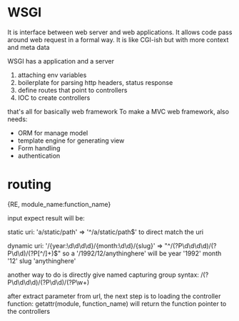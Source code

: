 WSGI
====
It is interface between web server and web applications. It allows code pass around web request in a formal way.
It is like CGI-ish but with more context and meta data

WSGI has a application and a server

1. attaching env variables
2. boilerplate for parsing http headers, status response
3. define routes that point to controllers
4. IOC to create controllers

that's all for basically web framework 
To make a MVC web framework, also needs:

* ORM for manage model
* template engine for generating view
* Form handling
* authentication

routing
======

{RE, module_name:function_name}

input expect result will be:

static uri: 'a/static/path' => '^\/a\/static\/path$' to direct match the uri

dynamic uri: '/{year:\d\d\d\d}/{month:\d\d}/{slug}' => "^\/(?P<year>\d\d\d\d)\/(?P<month>\d\d)\/(?P<slug>[^/]+)$"
so a '/1992/12/anythinghere' will be 
year '1992'
month '12'
slug 'anythinghere'

another way to do is directly give named capturing group syntax:
/(?P<year>\d\d\d\d)/(?P<month>\d\d)/(?P<slug>\w+)

after extract parameter from url, the next step is to loading the controller function:
getattr(module, function_name) will return the function pointer to the controllers

